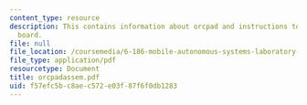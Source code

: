 ```yaml
---
content_type: resource
description: This contains information about orcpad and instructions to complete the
  board.
file: null
file_location: /coursemedia/6-186-mobile-autonomous-systems-laboratory-january-iap-2005/f57efc5bc8aec572e03f87f6f0db1283_orcpadassem.pdf
file_type: application/pdf
resourcetype: Document
title: orcpadassem.pdf
uid: f57efc5b-c8ae-c572-e03f-87f6f0db1283
---
```

